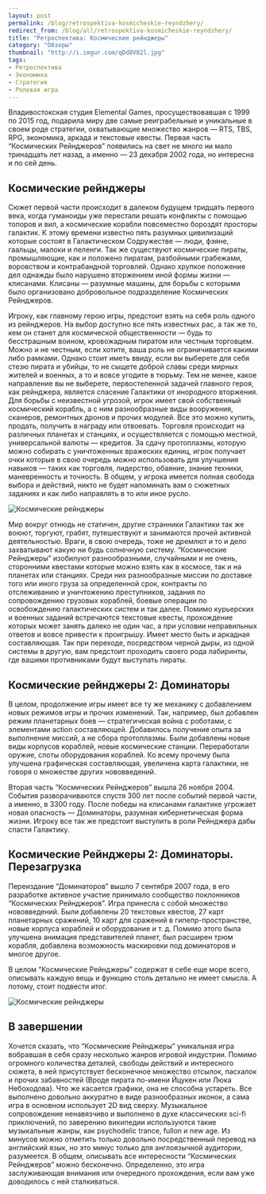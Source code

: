 ```yaml
---
layout: post
permalink: /blog/retrospektiva-kosmicheskie-reyndzhery/
redirect_from: /blog/all/retrospektiva-kosmicheskie-reyndzhery/
title: "Ретроспектива: Космические рейнджеры"
category: "Обзоры"
thumbnail: "http://i.imgur.com/qDd8V82l.jpg"
tags:
- Ретроспектива
- Экономика
- Стратегия
- Ролевая игра
---
```


Владивостокская студия Elemental Games, просуществовавшая с 1999 по 2015 год, подарила миру две самые реиграбельные и уникальные в своем роде стратегии, охватывающие множество жанров — RTS, TBS, RPG, экономика, аркада и текстовые квесты. Первая часть “Космических Рейнджеров” появились на свет не много ни мало тринадцать лет назад, а именно — 23 декабря 2002 года, но интересна и по сей день.

## Космические рейнджеры

Сюжет первой части происходит в далеком будущем тридцать первого века, когда гуманоиды уже перестали решать конфликты с помощью топоров и вил, а космические корабли повсеместно бороздят просторы галактик. К этому времени известно пять разумных цивилизаций которые состоят в Галактическом Содружестве — люди, фэяне, гаальцы, малоки и пеленги. Так же существуют космические пираты, промышляющие, как и положено пиратам, разбойными грабежами, воровством и контрабандной торговлей. Однако хрупкое положение дел однажды было нарушено вторжением иной формы жизни — клисанами. Клисаны — разумные машины, для борьбы с которыми было организовано добровольное подразделение Космических Рейнджеров.

Игроку, как главному герою игры, предстоит взять на себя роль одного из рейнджеров. На выбор доступно все пять известных рас, а так же то, кем он станет для космической общественности — будь то бесстрашным воином, кровожадным пиратом или честным торговцем. Можно и не честным, если хотите, ваша роль не ограничивается какими либо рамками. Однако стоит иметь ввиду, если вы выберете для себя стезю пирата и убийцы, то не сыщете доброй славы среди мирных жителей и военных, а то и вовсе угодите в тюрьму. Тем не менее, какое направление вы не выберете, первостепенной задачей главного героя, как рейнджера, является спасение Галактики от инородного вторжения. Для борьбы с неизвестной угрозой, игрок имеет свой собственный космический корабль, а с ним разнообразные виды вооружения, сканеров, ремонтных дронов и прочих модулей. Все это можно купить, продать, получить в награду или отвоевать. Торговля происходит на различных планетах и станциях, и осуществляется с помощью местной, универсальной валюты — кредитов. За сдачу протоплазмы, которую можно собирать с уничтоженных вражеских единиц, игрок получает очки которые в свою очередь можно использовать для улучшения навыков — таких как торговля, лидерство, обаяние, знание техники, маневренность и точность. В общем, у игрока имеется полная свобода выбора и действий, никто не будет напоминать вам о сюжетных заданиях и как либо направлять в то или иное русло.

![Космические рейнджеры](http://i.imgur.com/qDd8V82.jpg)

Мир вокруг отнюдь не статичен, другие странники Галактики так же воюют, торгуют, грабят, путешествуют и занимаются прочей активной деятельностью. Враги, в свою очередь, тоже не дремлют и то и дело захватывают какую ни будь солнечную систему. “Космические Рейнджеры” изобилуют разнообразными, случайными и не очень, сторонними квестами которые можно взять как в космосе, так и на планетах или станциях. Среди них разнообразные миссии по доставке того или иного груза за определенной срок, контракты по отслеживанию и уничтожению преступников, задания по сопровождению грузовых кораблей, боевые операции по освобождению галактических систем и так далее. Помимо курьерских и военных заданий встречаются текстовые квесты, прохождение которых может занять далеко не один час, а при условии неправильных ответов и вовсе привести к проигрышу. Имеет место быть и аркадная составляющая. Так при переходе, посредством черной дыры, из одной системы в другую, вам предстоит проходить своего рода лабиринты, где вашими противниками будут выступать пираты.

## Космические рейнджеры 2: Доминаторы

<p main>В целом, продолжение игры имеет все ту же механику с добавлением новых режимов игры и прочих изменений. Так, например, был добавлен режим планетарных боев — стратегическая война с роботами, с элементами action составляющей. Добавилось получение опыта за выполнение миссий, а не сбора протоплазмы. Были добавлены новые виды корпусов кораблей, новые космические станции. Переработали оружие, слоты оборудования кораблей. Ко всему прочему была улучшена графическая составляющая, увеличена карта галактики, не говоря о множестве других нововведений.</p>

<p aside>Вторая часть “Космических Рейнджеров” вышла 26 ноября 2004. События разворачиваются спустя 300 лет после событий первой части, а именно, в 3300 году. После победы на клисанами галактике угрожает новая опасность — Доминаторы, разумная кибернетическая форма жизни. Игроку все так же предстоит выступить в роли Рейнджера дабы спасти Галактику.</p>

## Космические Рейнджеры 2: Доминаторы. Перезагрузка

Переиздание “Доминаторов” вышло 7 сентября 2007 года, в его разработке активное участие принимало сообщество поклонников “Космических Рейнджеров”. Игра принесла с собой множество нововведений. Были добавлены 20 текстовых квестов, 27 карт планетарных сражений, 10 карт для сражений в гипепр-пространстве, новые корпуса кораблей и оборудование и т. д. Помимо этого была улучшена анимация представителей планет, был расширен трюм корабля, добавлена возможность маскировки под доминаторов и многое другое.

В целом “Космические Рейнджеры” содержат в себе еще море всего, описывать каждую вещь и функцию столь детально не имеет смысла. А потому, стоит подвести итог.

![Космические рейнджеры](http://i.imgur.com/13TAw4S.jpg)

## В завершении

Хочется сказать, что “Космические Рейнджеры” уникальная игра вобравшая в себя сразу несколько жанров игровой индустрии. Помимо огромного количества деталей, свободы действий и интересного сюжета, в ней присутствует бесконечное множество отсылок, пасхалок и прочих забавностей (Вроде пирата по-имени Йцукен или Люка Небоходова). Что же касается графики, она не способна устареть. Все выполнено довольно аккуратно в виде разнообразных иконок, а сама игра в основном использует 2D вид сверху. Музыкальное сопровождение ненавязчиво и выполнено в духе классических sci-fi приключений, по заверению википедии используются такие музыкальные жанры, как psychodelic trance, fullon и new age. Из минусов можно отметить только довольно посредственный перевод на английский язык, но это минус только для англоязычной аудитории, разумеется. В общем, описывать все интересности “Космических Рейнджеров” можно бесконечно. Определенно, это игра заслуживающая внимания или очередного прохождения, если вам уже доводилось с ней сталкиваться.